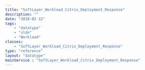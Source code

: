 ```yaml
---
title: "SoftLayer_Workload_Citrix_Deployment_Response"
description: ""
date: "2018-02-12"
tags:
    - "datatype"
    - "sldn"
    - "Workload"
classes:
    - "SoftLayer_Workload_Citrix_Deployment_Response"
type: "reference"
layout: "datatype"
mainService : "SoftLayer_Workload_Citrix_Deployment_Response"
---
```

